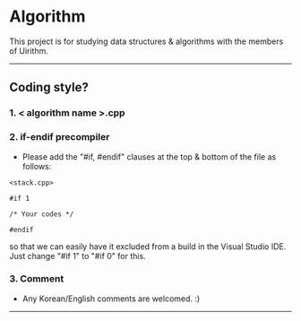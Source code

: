 # Algorithm
This project is for studying data structures & algorithms with the members of Uirithm.

-----------------------------------------------------------------------------
## Coding style?

### 1. < algorithm name >.cpp
### 2. if-endif precompiler
  
  - Please add the "#if, #endif" clauses at the top & bottom of the file as follows:
  
  ```
  <stack.cpp>
  
  #if 1
  
  /* Your codes */
  
  #endif 
  
  ```
  
  so that we can easily have it excluded from a build in the Visual Studio IDE. Just change "#if 1" to "#if 0" for this.
  
### 3. Comment

  - Any Korean/English comments are welcomed. :)
  
-----------------------------------------------------------------------------
